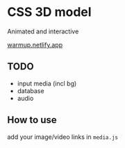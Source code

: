 # CSS 3D model

Animated and interactive

[warmup.netlify.app](https://warmup.netlify.app/)

## TODO

- input media (incl bg)
- database
- audio

## How to use

add your image/video links in `media.js`
